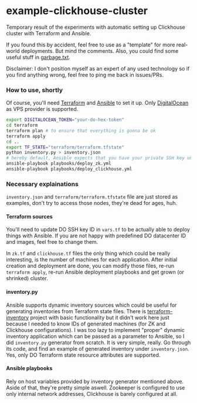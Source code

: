 # example-clickhouse-cluster

Temporary result of the experiments with automatic setting up Clickhouse cluster
with Terraform and Ansible.

If you found this by accident, feel free to use as a "template" for more
real-world deployments. But mind the comments. Also, you could find some useful
stuff in [garbage.txt](garbage.txt).

Disclaimer: I don't position myself as an expert of any used technology
so if you find anything wrong, feel free to ping me back in issues/PRs.

### How to use, shortly

Of course, you'll need [Terraform](https://www.terraform.io/) and [Ansible](https://www.ansible.com/)
to set it up. Only [DigitalOcean](https://www.digitalocean.com/) as VPS provider
is supported.

```bash
export DIGITALOCEAN_TOKEN="your-do-hex-token"
cd terraform
terraform plan # to ensure that everything is gonna be ok
terraform apply
cd ..
export TF_STATE="terraform/terraform.tfstate"
python inventory.py > inventory.json
# hereby default, Ansible expects that you have your private SSH key under rsa_key.pem
ansible-playbook playbooks/deploy_zk.yml
ansible-playbook playbooks/deploy_clickhouse.yml
```

### Necessary explainations

`inventory.json` and `terraform/terraform.tfstate` file are just stored as
examples, don't try to access those nodes, they're dead for ages, huh.

#### Terraform sources

You'll need to update DO SSH key ID in `vars.tf` to be actually able to deploy
things with Ansible. If you are not happy with predefined DO datacenter ID and
images, feel free to change them.

In `zk.tf` and `clickhouse.tf` files the only thing which could be really
interesting, is the number of machines for each application. After initial creation
and deployment are done, you can modify those files, re-run `terraform apply`,
re-run Ansible deployment playbooks and get grown (or shrinked) cluster.

#### inventory.py

Ansible supports dynamic inventory sources which could be useful for generating
inventories from Terraform state files. There is [terraform-inventory](https://github.com/adammck/terraform-inventory)
project with basic functionality but it didn't work here just because I needed
to know IDs of generated machines (for ZK and Clickhouse configurations). I was
too lazy to implement "proper" dynamic inventory application which can be passed
as a parameter to Ansible, so I did `inventory.py` generator from scratch. It is
very simple, really. Go through its code, and find an example of generated inventory
under `inventory.json`. Yes, only DO Terraform state resource attributes are
supported.

#### Ansible playbooks

Rely on host variables provided by inventory generator mentioned above. Aside of
that, they're pretty simple aswell. Zookeeper is configured to use only internal
network addresses, Clickhouse is barely configured at all.
